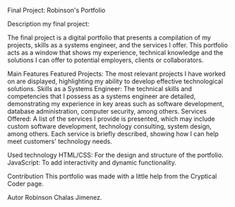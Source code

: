 Final Project: Robinson's Portfolio

Description my final project:

The final project is a digital portfolio that presents a compilation of my projects, skills as a systems engineer, and the services I offer. This portfolio acts as a window that shows my experience, technical knowledge and the solutions I can offer to potential employers, clients or collaborators.

Main Features Featured Projects: The most relevant projects I have worked on are displayed, highlighting my ability to develop effective technological solutions. Skills as a Systems Engineer: The technical skills and competencies that I possess as a systems engineer are detailed, demonstrating my experience in key areas such as software development, database administration, computer security, among others. Services Offered: A list of the services I provide is presented, which may include custom software development, technology consulting, system design, among others. Each service is briefly described, showing how I can help meet customers' technology needs.

Used technology HTML/CSS: For the design and structure of the portfolio. JavaScript: To add interactivity and dynamic functionality.

Contribution This portfolio was made with a little help from the Cryptical Coder page.

Autor Robinson Chalas Jimenez.